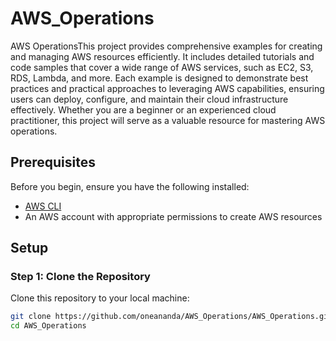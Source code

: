 # AWS_Operations

AWS OperationsThis project provides comprehensive examples for creating and managing AWS resources efficiently. It includes detailed tutorials and code samples that cover a wide range of AWS services, such as EC2, S3, RDS, Lambda, and more. Each example is designed to demonstrate best practices and practical approaches to leveraging AWS capabilities, ensuring users can deploy, configure, and maintain their cloud infrastructure effectively. Whether you are a beginner or an experienced cloud practitioner, this project will serve as a valuable resource for mastering AWS operations.

## Prerequisites

Before you begin, ensure you have the following installed:

- [AWS CLI](https://aws.amazon.com/cli/)
- An AWS account with appropriate permissions to create AWS resources

## Setup

### Step 1: Clone the Repository

Clone this repository to your local machine:

```sh
git clone https://github.com/oneananda/AWS_Operations/AWS_Operations.git
cd AWS_Operations

